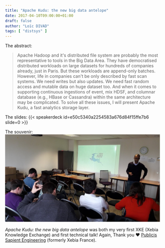 ```yaml
---
title: "Apache Kudu: the new big data antelope"
date: 2017-04-10T09:00:00+01:00
draft: false
author: "Loïc DIVAD"
tags: [ "distsys" ]
---
```


The abstract:
> Apache Hadoop and it's distributed file system are probably the most representative to tools in the Big Data Area. They have democratised distributed workloads on large datasets for hundreds of companies already, just in Paris. But these workloads are append-only batches. However, life in companies can't be only described by fast scan systems. We need writes but also updates. We need fast random access and mutable data on huge dataset too. And when it comes to supporting continuous ingestions of event, mix HDSF, and columnar database (e.g., HBase or Cassandra) within the same architecture may be complicated. To solve all these issues, I will present Apache Kudu, a fast analytics storage layer.

The slides:
{{< speakerdeck id=e50c5340a2254583a676d84f15ffe7b6 slide=0 >}}  
  
The souvenir:   
![Begining of the talk in Paris, 156 Boulevard Haussmann](/images/talks/00_apache_kudu.jpg)

_Apache Kudu: the new big data antelope_ was both my very first XKE (Xebia Knowledge Exchange) and first technical talk!
Again, Thank you ❤️ [Publicis Sapient Engineering](https://medium.com/xebia-france) (formerly Xebia France).  